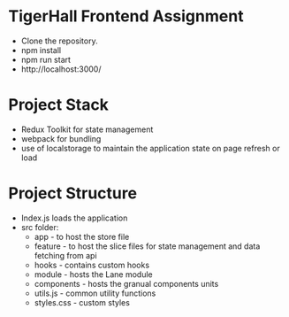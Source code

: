 # TigerHall Frontend Assignment

- Clone the repository.
- npm install
- npm run start
- http://localhost:3000/

# Project Stack

- Redux Toolkit for state management
- webpack for bundling
- use of localstorage to maintain the application state on page refresh or load

# Project Structure

- Index.js loads the application
- src folder:
  - app - to host the store file
  - feature - to host the slice files for state management and data fetching from api
  - hooks - contains custom hooks
  - module - hosts the Lane module
  - components - hosts the granual components units
  - utils.js - common utility functions
  - styles.css - custom styles
